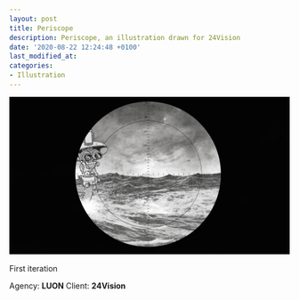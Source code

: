 ```yaml
---
layout: post
title: Periscope
description: Periscope, an illustration drawn for 24Vision
date: '2020-08-22 12:24:48 +0100'
last_modified_at:
categories:
- Illustration
---
```

![Periscope illustration](/images/Periscope.png)

First iteration

Agency: **LUON**
Client: **24Vision**
